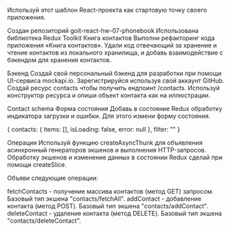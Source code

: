 Используй этот шаблон React-проекта как стартовую точку своего приложения.

Создан репозиторий goit-react-hw-07-phonebook Использована библиотека Redux
Toolkit Книга контактов Выполни рефакторинг кода приложения «Книга контактов».
Удали код отвечающий за хранение и чтение контактов из локального хранилища, и
добавь взаимодействие с бэкендом для хранения контактов.

Бэкенд Создай свой персональный бэкенд для разработки при помощи UI-сервиса
mockapi.io. Зарегистрируйся используя свой аккаунт GitHub. Создай ресурс
contacts чтобы получить ендпоинт /contacts. Используй конструктор ресурса и
опиши объект контакта как на иллюстрации.

Contact schema Форма состояния Добавь в состояние Redux обработку индикатора
загрузки и ошибки. Для этого измени форму состояния.

{ contacts: { items: [], isLoading: false, error: null }, filter: "" }

Операции Используй функцию createAsyncThunk для объявления асинхронный
генераторов экшенов и выполнения HTTP-запросов. Обработку экшенов и изменение
данных в состоянии Redux сделай при помощи createSlice.

Объяви следующие операции:

fetchContacts - получение массива контактов (метод GET) запросом. Базовый тип
экшена "contacts/fetchAll". addContact - добавление контакта (метод POST).
Базовый тип экшена "contacts/addContact". deleteContact - удаление контакта
(метод DELETE). Базовый тип экшена "contacts/deleteContact".
